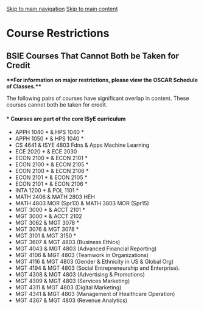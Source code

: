 [Skip to main navigation](https://www.isye.gatech.edu/academics/undergraduate/degrees/course-restrictions#main-navigation) [Skip to main content](https://www.isye.gatech.edu/academics/undergraduate/degrees/course-restrictions#main-content)

# Course Restrictions

## BSIE Courses That Cannot Both be Taken for Credit

**\*\*For information on major restrictions, please view the OSCAR Schedule of Classes.\*\***

The following pairs of courses have significant overlap in content. These courses cannot both be taken for credit.

#### \* Courses are part of the core ISyE curriculum

- APPH 1040 \* & HPS 1040 \*
- APPH 1050 \* & HPS 1040 \*
- CS 4641 & ISYE 4803 Fdns & Apps Machine Learning
- ECE 2020 \* & ECE 2030
- ECON 2100 \* & ECON 2101 \*
- ECON 2100 \* & ECON 2105 \*
- ECON 2100 \* & ECON 2106 \*
- ECON 2101 \* & ECON 2105 \*
- ECON 2101 \* & ECON 2106 \*
- INTA 1200 \* & POL 1101 \*
- MATH 2406 & MATH 2803 HEH
- MATH 4803 MOR (Spr13) & MATH 3803 MOR (Spr15)
- MGT 3000 \* & ACCT 2101 \*
- MGT 3000 \* & ACCT 2102
- MGT 3062 & MGT 3078 \*
- MGT 3076 & MGT 3078 \*
- MGT 3101 & MGT 3150 \*
- MGT 3607 & MGT 4803 (Business Ethics)
- MGT 4043 & MGT 4803 (Advanced Financial Reporting)
- MGT 4106 & MGT 4803 (Teamwork in Organizations)
- MGT 4116 & MGT 4803 (Gender & Ethnicity in US & Global Org)
- MGT 4194 & MGT 4803 (Social Entrepreneurship and Enterprise).
- MGT 4308 & MGT 4803 (Advertising & Promotions)
- MGT 4309 & MGT 4803 (Services Marketing)
- MGT 4311 & MGT 4803 (Digital Marketing)
- MGT 4341 & MGT 4803 (Management of Healthcare Operation)
- MGT 4367 & MGT 4803 (Revenue Analytics)